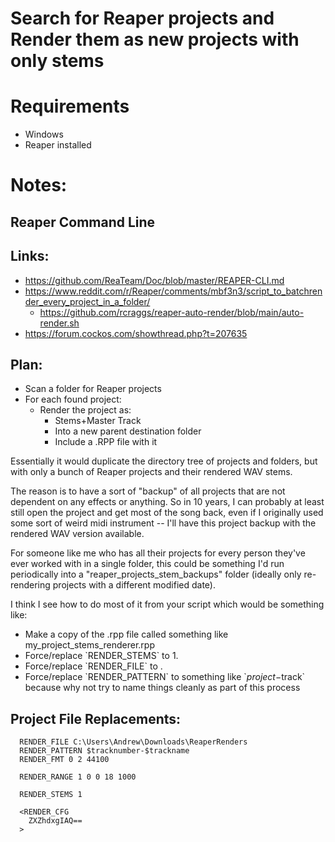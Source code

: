 # Search for Reaper projects and Render them as new projects with only stems


# Requirements
- Windows
- Reaper installed


# Notes:

## Reaper Command Line


## Links:
- https://github.com/ReaTeam/Doc/blob/master/REAPER-CLI.md
- https://www.reddit.com/r/Reaper/comments/mbf3n3/script_to_batchrender_every_project_in_a_folder/
    - https://github.com/rcraggs/reaper-auto-render/blob/main/auto-render.sh
- https://forum.cockos.com/showthread.php?t=207635

## Plan:
* Scan a folder for Reaper projects
* For each found project:
   * Render the project as: 
      * Stems+Master Track
      * Into a new parent destination folder
      * Include a .RPP file with it

Essentially it would duplicate the directory tree of projects and folders, but with only a bunch of Reaper projects and their rendered WAV stems.  

The reason is to have a sort of "backup" of all projects that are not dependent on any effects or anything.  So in 10 years, I can probably at least still open the project and get most of the song back, even if I originally used some sort of weird midi instrument -- I'll have this project backup with the rendered WAV version available.

For someone like me who has all their projects for every person they've ever worked with in a single folder, this could be something I'd run periodically into a "reaper\_projects\_stem\_backups" folder (ideally only re-rendering projects with a different modified date).

I think I see how to do most of it from your script which would be something like:

* Make a copy of the .rpp file called something like my\_project\_stems\_renderer.rpp
* Force/replace \`RENDER\_STEMS\` to 1.
* Force/replace \`RENDER\_FILE\` to <new output folder>.
* Force/replace \`RENDER\_PATTERN\` to something like \`$project-$track\` because why not try to name things cleanly as part of this process

## Project File Replacements:

```
  RENDER_FILE C:\Users\Andrew\Downloads\ReaperRenders
  RENDER_PATTERN $tracknumber-$trackname
  RENDER_FMT 0 2 44100
  
  RENDER_RANGE 1 0 0 18 1000
  
  RENDER_STEMS 1
  
  <RENDER_CFG
    ZXZhdxgIAQ==
  >
  ```

